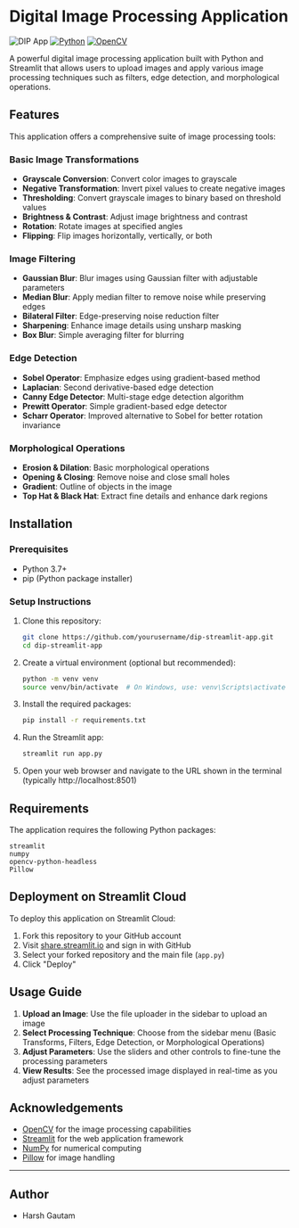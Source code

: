 # Digital Image Processing Application

![DIP App](https://img.shields.io/badge/Streamlit-DIP%20App-FF4B4B?style=for-the-badge&logo=streamlit)
[![Python](https://img.shields.io/badge/Python-3.7+-blue.svg?style=for-the-badge&logo=python&logoColor=white)](https://www.python.org)
[![OpenCV](https://img.shields.io/badge/OpenCV-4.5+-5C3EE8.svg?style=for-the-badge&logo=opencv&logoColor=white)](https://opencv.org/)

A powerful digital image processing application built with Python and Streamlit that allows users to upload images and apply various image processing techniques such as filters, edge detection, and morphological operations.

## Features

This application offers a comprehensive suite of image processing tools:

### Basic Image Transformations
- **Grayscale Conversion**: Convert color images to grayscale
- **Negative Transformation**: Invert pixel values to create negative images
- **Thresholding**: Convert grayscale images to binary based on threshold values
- **Brightness & Contrast**: Adjust image brightness and contrast
- **Rotation**: Rotate images at specified angles
- **Flipping**: Flip images horizontally, vertically, or both

### Image Filtering
- **Gaussian Blur**: Blur images using Gaussian filter with adjustable parameters
- **Median Blur**: Apply median filter to remove noise while preserving edges
- **Bilateral Filter**: Edge-preserving noise reduction filter
- **Sharpening**: Enhance image details using unsharp masking
- **Box Blur**: Simple averaging filter for blurring

### Edge Detection
- **Sobel Operator**: Emphasize edges using gradient-based method
- **Laplacian**: Second derivative-based edge detection
- **Canny Edge Detector**: Multi-stage edge detection algorithm
- **Prewitt Operator**: Simple gradient-based edge detector
- **Scharr Operator**: Improved alternative to Sobel for better rotation invariance

### Morphological Operations
- **Erosion & Dilation**: Basic morphological operations
- **Opening & Closing**: Remove noise and close small holes
- **Gradient**: Outline of objects in the image
- **Top Hat & Black Hat**: Extract fine details and enhance dark regions

## Installation

### Prerequisites
- Python 3.7+
- pip (Python package installer)

### Setup Instructions

1. Clone this repository:
   ```bash
   git clone https://github.com/yourusername/dip-streamlit-app.git
   cd dip-streamlit-app
   ```

2. Create a virtual environment (optional but recommended):
   ```bash
   python -m venv venv
   source venv/bin/activate  # On Windows, use: venv\Scripts\activate
   ```

3. Install the required packages:
   ```bash
   pip install -r requirements.txt
   ```

4. Run the Streamlit app:
   ```bash
   streamlit run app.py
   ```

5. Open your web browser and navigate to the URL shown in the terminal (typically http://localhost:8501)

## Requirements

The application requires the following Python packages:
```
streamlit
numpy
opencv-python-headless
Pillow
```

## Deployment on Streamlit Cloud

To deploy this application on Streamlit Cloud:

1. Fork this repository to your GitHub account
2. Visit [share.streamlit.io](https://share.streamlit.io/) and sign in with GitHub
3. Select your forked repository and the main file (`app.py`)
4. Click "Deploy"

## Usage Guide

1. **Upload an Image**: Use the file uploader in the sidebar to upload an image
2. **Select Processing Technique**: Choose from the sidebar menu (Basic Transforms, Filters, Edge Detection, or Morphological Operations)
3. **Adjust Parameters**: Use the sliders and other controls to fine-tune the processing parameters
4. **View Results**: See the processed image displayed in real-time as you adjust parameters

## Acknowledgements

- [OpenCV](https://opencv.org/) for the image processing capabilities
- [Streamlit](https://streamlit.io/) for the web application framework
- [NumPy](https://numpy.org/) for numerical computing
- [Pillow](https://python-pillow.org/) for image handling

---

## Author
- Harsh Gautam
